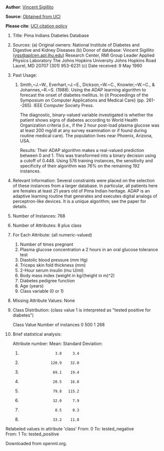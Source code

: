 **Author**: [Vincent Sigillito](vgs@aplcen.apl.jhu.edu)  

**Source**: [Obtained from UCI](https://archive.ics.uci.edu/ml/datasets/pima+indians+diabetes) 

**Please cite**: [UCI citation policy](https://archive.ics.uci.edu/ml/citation_policy.html)  

1. Title: Pima Indians Diabetes Database
 
 2. Sources:
    (a) Original owners: National Institute of Diabetes and Digestive and
                         Kidney Diseases
    (b) Donor of database: Vincent Sigillito (vgs@aplcen.apl.jhu.edu)
                           Research Center, RMI Group Leader
                           Applied Physics Laboratory
                           The Johns Hopkins University
                           Johns Hopkins Road
                           Laurel, MD 20707
                           (301) 953-6231
    (c) Date received: 9 May 1990
 
 3. Past Usage:
     1. Smith,~J.~W., Everhart,~J.~E., Dickson,~W.~C., Knowler,~W.~C., &
        Johannes,~R.~S. (1988). Using the ADAP learning algorithm to forecast
        the onset of diabetes mellitus.  In {it Proceedings of the Symposium
        on Computer Applications and Medical Care} (pp. 261--265).  IEEE
        Computer Society Press.
 
        The diagnostic, binary-valued variable investigated is whether the
        patient shows signs of diabetes according to World Health Organization
        criteria (i.e., if the 2 hour post-load plasma glucose was at least 
        200 mg/dl at any survey  examination or if found during routine medical
        care).   The population lives near Phoenix, Arizona, USA.
 
        Results: Their ADAP algorithm makes a real-valued prediction between
        0 and 1.  This was transformed into a binary decision using a cutoff of 
        0.448.  Using 576 training instances, the sensitivity and specificity
        of their algorithm was 76% on the remaining 192 instances.
 
 4. Relevant Information:
       Several constraints were placed on the selection of these instances from
       a larger database.  In particular, all patients here are females at
       least 21 years old of Pima Indian heritage.  ADAP is an adaptive learning
       routine that generates and executes digital analogs of perceptron-like
       devices.  It is a unique algorithm; see the paper for details.
 
 5. Number of Instances: 768
 
 6. Number of Attributes: 8 plus class 
 
 7. For Each Attribute: (all numeric-valued)
    1. Number of times pregnant
    2. Plasma glucose concentration a 2 hours in an oral glucose tolerance test
    3. Diastolic blood pressure (mm Hg)
    4. Triceps skin fold thickness (mm)
    5. 2-Hour serum insulin (mu U/ml)
    6. Body mass index (weight in kg/(height in m)^2)
    7. Diabetes pedigree function
    8. Age (years)
    9. Class variable (0 or 1)
 
 8. Missing Attribute Values: None
 
 9. Class Distribution: (class value 1 is interpreted as "tested positive for
    diabetes")
 
    Class Value  Number of instances
    0            500
    1            268
 
 10. Brief statistical analysis:
 
     Attribute number:    Mean:   Standard Deviation:
     1.                     3.8     3.4
     2.                   120.9    32.0
     3.                    69.1    19.4
     4.                    20.5    16.0
     5.                    79.8   115.2
     6.                    32.0     7.9
     7.                     0.5     0.3
     8.                    33.2    11.8
 
 




 Relabeled values in attribute 'class'
    From: 0                       To: tested_negative     
    From: 1                       To: tested_positive

Downloaded from openml.org.
